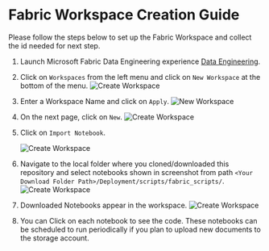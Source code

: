 # Fabric Workspace Creation Guide 
Please follow the steps below to set up the Fabric Workspace and collect the id needed for next step. 

1. Launch Microsoft Fabric Data Engineering experience [Data Engineering](https://app.fabric.microsoft.com/home?experience=data-engineering).
2. Click on `Workspaces` from the left menu and click on `New Workspace` at the bottom of the menu.
    ![Create Workspace](/Deployment/images/fabric/workspaces.png)

3. Enter a Workspace Name and click on `Apply`.
    ![New Workspace](/Deployment/images/fabric/CreateWorkspace.png)

4. On the next page, click on `New`.
    ![Create Workspace](/Deployment/images/fabric/WorkspaceGuid.png)

5. Click on `Import Notebook`.

    ![Create Workspace](/Deployment/images/fabric/ImportNotebooks.png)

5. Navigate to the local folder where you cloned/downloaded this repository and select notebooks shown in screenshot from path `<Your Download Folder Path>/Deployment/scripts/fabric_scripts/`.
  ![Create Workspace](/Deployment/images/fabric/SelectNotebooks.png)

6. Downloaded Notebooks appear in the workspace.
    ![Create Workspace](/Deployment/images/fabric/Notebooks.png)

7. You can Click on each notebook to see the code. These notebooks can be scheduled to run periodically if you plan to upload new documents to the storage account.
